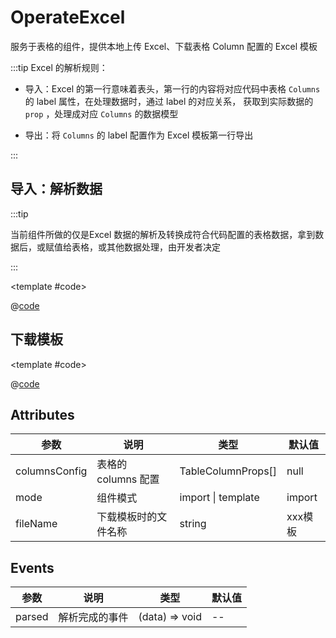 # OperateExcel

服务于表格的组件，提供本地上传 Excel、下载表格 Column 配置的 Excel 模板

:::tip Excel 的解析规则：

* 导入：Excel 的第一行意味着表头，第一行的内容将对应代码中表格 `Columns` 的 label 属性，在处理数据时，通过 label 的对应关系，
    获取到实际数据的 `prop` ，处理成对应 `Columns` 的数据模型

* 导出：将 `Columns` 的 label 配置作为 Excel 模板第一行导出

:::

## 导入：解析数据

:::tip

当前组件所做的仅是Excel 数据的解析及转换成符合代码配置的表格数据，拿到数据后，或赋值给表格，或其他数据处理，由开发者决定

:::

<demo-block>

<OperateExcel-demo1 />

<template #code>

@[code](@demoroot/OperateExcel/demo1.vue)

</template>

</demo-block>

## 下载模板

<demo-block>

<OperateExcel-demo2 />

<template #code>

@[code](@demoroot/OperateExcel/demo2.vue)

</template>

</demo-block>

## Attributes

参数 | 说明 | 类型 | 默认值
-----|-----|-----|-----
columnsConfig | 表格的 columns 配置 | TableColumnProps[] | null
mode| 组件模式 | import \| template | import
fileName | 下载模板时的文件名称 | string | xxx模板

## Events

参数 | 说明 | 类型 | 默认值
-----|-----|-----|-----
parsed | 解析完成的事件 | (data) => void | --
